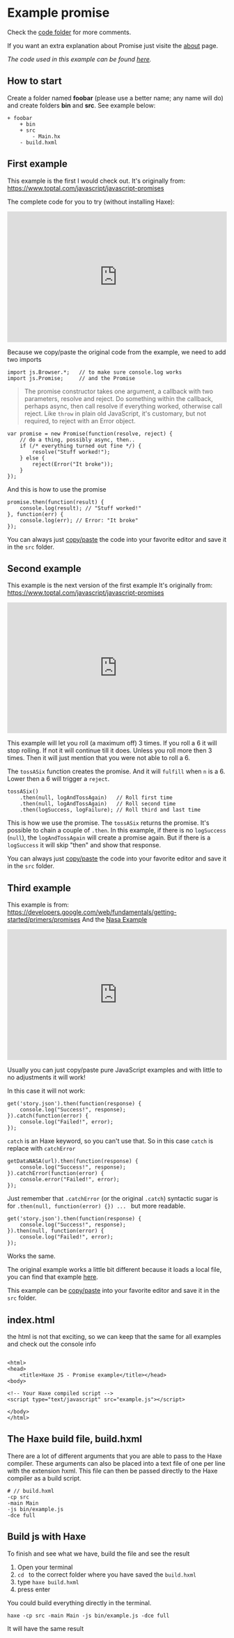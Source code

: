 # Example promise

Check the [code folder](https://github.com/MatthijsKamstra/haxejs/tree/master/docs/10promise/code) for more comments.

If you want an extra explanation about Promise just visite the [about](about.md) page.

_The code used in this example can be found [here](https://github.com/MatthijsKamstra/haxejs/tree/master/docs/10promise/code)._

## How to start

Create a folder named **foobar** (please use a better name; any name will do) and create folders **bin** and **src**.
See example below:

```
+ foobar
	+ bin
	+ src
        - Main.hx
	- build.hxml
```

## First example

This example is the first I would check out.
It's originally from: <https://www.toptal.com/javascript/javascript-promises>

The complete code for you to try (without installing Haxe):

<iframe src="https://try.haxe.org/embed/25CF5" width="100%" height="300" frameborder="no" allowfullscreen>
    <a href="https://try.haxe.org/#25CF5">Try Haxe !</a>
</iframe>

Because we copy/paste the original code from the example, we need to add two imports

```
import js.Browser.*;   // to make sure console.log works
import js.Promise;     // and the Promise
```

> The promise constructor takes one argument, a callback with two parameters, resolve and reject. Do something within the callback, perhaps async, then call resolve if everything worked, otherwise call reject. Like `throw` in plain old JavaScript, it's customary, but not required, to reject with an Error object.

```
var promise = new Promise(function(resolve, reject) {
    // do a thing, possibly async, then..
    if (/* everything turned out fine */) {
        resolve("Stuff worked!");
    } else {
        reject(Error("It broke"));
    }
});
```

And this is how to use the promise

```
promise.then(function(result) {
    console.log(result); // "Stuff worked!"
}, function(err) {
    console.log(err); // Error: "It broke"
});
```

You can always just [copy/paste](code/src/Main01.hx) the code into your favorite editor and save it in the `src` folder.

<!--

```
package ;

import js.Browser.*;
import js.Promise;

class Main01 {

    public function new()
    {
        var promise = new Promise(function (fulfill, reject){
            var n =  Math.floor(Math.random() * 6) + 1;
            if (n == 6) {
                fulfill(n);
            } else {
                reject(n);
            }
        });
        promise.then(function ( toss : Int ) {
            console.log('Yay, threw a ' + toss + '.');
        }, function (toss) {
            console.log('Oh, noes, threw a ' + toss + '.');
        });
    }

    static public function main() : Void { var main = new Main01(); }
}
```
 -->

## Second example

This example is the next version of the first example
It's originally from: <https://www.toptal.com/javascript/javascript-promises>

<iframe src="https://try.haxe.org/embed/866F4" width="100%" height="300" frameborder="no" allowfullscreen>
    <a href="https://try.haxe.org/#866F4">Try Haxe !</a>
</iframe>

This example will let you roll (a maximum off) 3 times. If you roll a 6 it will stop rolling.
If not it will continue till it does. Unless you roll more then 3 times. Then it will just mention that you were not able to roll a 6.

The `tossASix` function creates the promise. And it will `fulfill` when `n` is a 6. Lower then a 6 will trigger a `reject`.

```
tossASix()
    .then(null, logAndTossAgain)   // Roll first time
    .then(null, logAndTossAgain)   // Roll second time
    .then(logSuccess, logFailure); // Roll third and last time
```

This is how we use the promise. The `tossASix` returns the promise. It's possible to chain a couple of `.then`.
In this example, if there is no `logSuccess` (`null`), the `logAndTossAgain` will create a promise again.
But if there is a `logSuccess` it will skip "then" and show that response.

You can always just [copy/paste](code/src/Main02.hx) the code into your favorite editor and save it in the `src` folder.

## Third example

This example is from: <https://developers.google.com/web/fundamentals/getting-started/primers/promises>
And the [Nasa Example](../06nasa/example.md)

<iframe src="https://try.haxe.org/embed/DeD82" width="100%" height="300" frameborder="no" allowfullscreen>
    <a href="https://try.haxe.org/#DeD82">Try Haxe !</a>
</iframe>

Usually you can just copy/paste pure JavaScript examples and with little to no adjustments it will work!

In this case it will not work:

```
get('story.json').then(function(response) {
    console.log("Success!", response);
}).catch(function(error) {
    console.log("Failed!", error);
});
```

`catch` is an Haxe keyword, so you can't use that.
So in this case `catch` is replace with `catchError`

```
getDataNASA(url).then(function(response) {
    console.log("Success!", response);
}).catchError(function(error) {
    console.error("Failed!", error);
});

```

Just remember that `.catchError` (or the original `.catch`) syntactic sugar is for `.then(null, function(error) {}) ... ` but more readable.

```
get('story.json').then(function(response) {
    console.log("Success!", response);
}).then(null, function(error) {
    console.log("Failed!", error);
});
```

Works the same.

The original example works a little bit different because it loads a local file, you can find that example [here](code/src/Main03.hx).

This example can be [copy/paste](code/src/Main.hx) into your favorite editor and save it in the `src` folder.

## index.html

the html is not that exciting, so we can keep that the same for all examples and check out the console info

```

<html>
<head>
	<title>Haxe JS - Promise example</title></head>
<body>

<!-- Your Haxe compiled script -->
<script type="text/javascript" src="example.js"></script>

</body>
</html>

```

## The Haxe build file, build.hxml

There are a lot of different arguments that you are able to pass to the Haxe compiler.
These arguments can also be placed into a text file of one per line with the extension hxml. This file can then be passed directly to the Haxe compiler as a build script.

```
# // build.hxml
-cp src
-main Main
-js bin/example.js
-dce full
```

## Build js with Haxe

To finish and see what we have, build the file and see the result

1. Open your terminal
2. `cd ` to the correct folder where you have saved the `build.hxml`
3. type `haxe build.hxml`
4. press enter

You could build everything directly in the terminal.

```
haxe -cp src -main Main -js bin/example.js -dce full
```

It will have the same result

